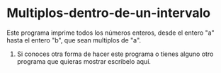 # Multiplos-dentro-de-un-intervalo
Este programa imprime todos los números enteros, desde el entero "a" hasta el entero "b", que sean multiplos de "a".

1. Si conoces otra forma de hacer este programa o tienes alguno otro programa que quieras mostrar escribelo aquí.
